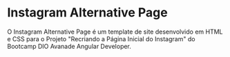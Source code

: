 # Instagram Alternative Page

O Instagram Alternative Page é um template de site desenvolvido em HTML e CSS  para o Projeto "Recriando a Página Inicial do Instagram" do Bootcamp DIO Avanade Angular Developer.